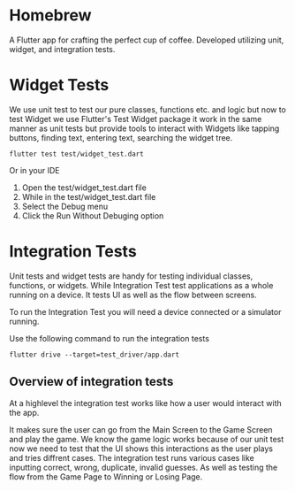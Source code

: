 # Homebrew

A  Flutter app for crafting the perfect cup of coffee. Developed utilizing unit, widget, and integration tests.


# Widget Tests

We use unit test to test our pure classes, functions etc. and logic but now to test Widget we use Flutter's Test Widget package it work in the same manner as unit tests but provide tools to interact with Widgets 
like tapping buttons, finding text, entering text, searching the widget tree.

```console
flutter test test/widget_test.dart
```

Or in your IDE

1. Open the test/widget_test.dart file
2. While in the test/widget_test.dart file
3. Select the Debug menu
4. Click the Run Without Debuging option



# Integration Tests

Unit tests and widget tests are handy for testing individual classes, functions, or widgets. While Integration Test test applications as a whole running on a device. It tests UI as well as the flow between screens.

To run the Integration Test you will need a device connected or a simulator running.

Use the following command to run the integration tests

```console
flutter drive --target=test_driver/app.dart
```



## Overview of integration tests

At a highlevel the integration test works like how a user would interact with the app.

It makes sure the user can go from the Main Screen to the Game Screen and play the game. We know the game logic works because of our unit test now we need to test that the UI shows this interactions as the user plays and tries diffrent cases. The integration test runs various cases like inputting correct, wrong, duplicate, invalid guesses. As well as testing the flow from the Game Page to Winning or Losing Page.





